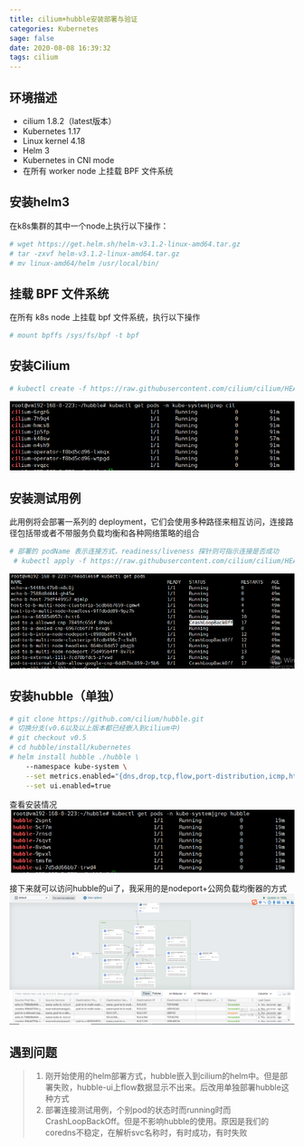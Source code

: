 ```yaml
---
title: cilium+hubble安装部署与验证
categories: Kubernetes
sage: false
date: 2020-08-08 16:39:32
tags: cilium
---
```


## 环境描述

- cilium  1.8.2（latest版本）
- Kubernetes  1.17
- Linux kernel   4.18
- Helm  3
- Kubernetes in CNI mode
- 在所有 worker node 上挂载 BPF 文件系统

<!-- more -->

## 安装helm3

在k8s集群的其中一个node上执行以下操作：
```bash
# wget https://get.helm.sh/helm-v3.1.2-linux-amd64.tar.gz
# tar -zxvf helm-v3.1.2-linux-amd64.tar.gz
# mv linux-amd64/helm /usr/local/bin/
```

## 挂载 BPF 文件系统

在所有 k8s node 上挂载 bpf 文件系统，执行以下操作
```bash
# mount bpffs /sys/fs/bpf -t bpf
```

## 安装Cilium
```bash 
# kubectl create -f https://raw.githubusercontent.com/cilium/cilium/HEAD/install/kubernetes/quick-install.yaml
```
![1](cilium-hubble安装部署与验证/1.png)

## 安装测试用例

此用例将会部署一系列的 deployment，它们会使用多种路径来相互访问，连接路径包括带或者不带服务负载均衡和各种网络策略的组合
```bash
# 部署的 podName 表示连接方式，readiness/liveness 探针则可指示连接是否成功
 # kubectl apply -f https://raw.githubusercontent.com/cilium/cilium/HEAD/examples/kubernetes/connectivity-check/connectivity-check.yaml -n app-service
```
![2](cilium-hubble安装部署与验证/2.png)

## 安装hubble（单独）

```bash
# git clone https://github.com/cilium/hubble.git
# 切换分支(v0.6以及以上版本都已经嵌入到cilium中) 
# git checkout v0.5
# cd hubble/install/kubernetes
# helm install hubble ./hubble \
    --namespace kube-system \
    --set metrics.enabled="{dns,drop,tcp,flow,port-distribution,icmp,http}" \
    --set ui.enabled=true
```
查看安装情况
![3](cilium-hubble安装部署与验证/3.png)

接下来就可以访问hubble的ui了，我采用的是nodeport+公网负载均衡器的方式
![4](cilium-hubble安装部署与验证/4.png)

## 遇到问题

>1. 刚开始使用的helm部署方式，hubble嵌入到cilium的helm中。但是部署失败，hubble-ui上flow数据显示不出来。后改用单独部署hubble这种方式
>2. 部署连接测试用例，个别pod的状态时而running时而CrashLoopBackOff。但是不影响hubble的使用。原因是我们的coredns不稳定，在解析svc名称时，有时成功，有时失败